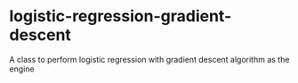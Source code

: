 # logistic-regression-gradient-descent
A class to perform logistic regression with gradient descent algorithm as the engine
